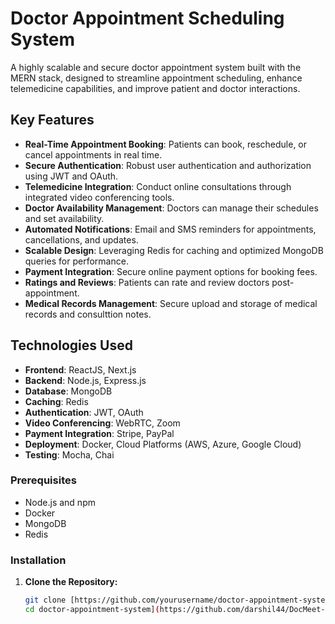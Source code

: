 # Doctor Appointment Scheduling System

A highly scalable and secure doctor appointment system built with the MERN stack, designed to streamline appointment scheduling, enhance telemedicine capabilities, and improve patient and doctor interactions.

## Key Features

- **Real-Time Appointment Booking**: Patients can book, reschedule, or cancel appointments in real time.
- **Secure Authentication**: Robust user authentication and authorization using JWT and OAuth.
- **Telemedicine Integration**: Conduct online consultations through integrated video conferencing tools.
- **Doctor Availability Management**: Doctors can manage their schedules and set availability.
- **Automated Notifications**: Email and SMS reminders for appointments, cancellations, and updates. 
- **Scalable Design**: Leveraging Redis for caching and optimized MongoDB queries for performance.
- **Payment Integration**: Secure online payment options for booking fees.
- **Ratings and Reviews**: Patients can rate and review doctors post-appointment. 
- **Medical Records Management**: Secure upload and storage of medical records and consulttion notes.

## Technologies Used
 
- **Frontend**: ReactJS, Next.js 
- **Backend**: Node.js, Express.js
- **Database**: MongoDB  
- **Caching**: Redis
- **Authentication**: JWT, OAuth 
- **Video Conferencing**: WebRTC, Zoom 
- **Payment Integration**: Stripe, PayPal
- **Deployment**: Docker, Cloud Platforms (AWS, Azure, Google Cloud) 
- **Testing**: Mocha, Chai
  
### Prerequisites

- Node.js and npm
- Docker
- MongoDB
- Redis

### Installation

1. **Clone the Repository:**
   ```bash
   git clone [https://github.com/yourusername/doctor-appointment-system.git
   cd doctor-appointment-system](https://github.com/darshil44/DocMeet---Secure-Medical-Scheduling)
